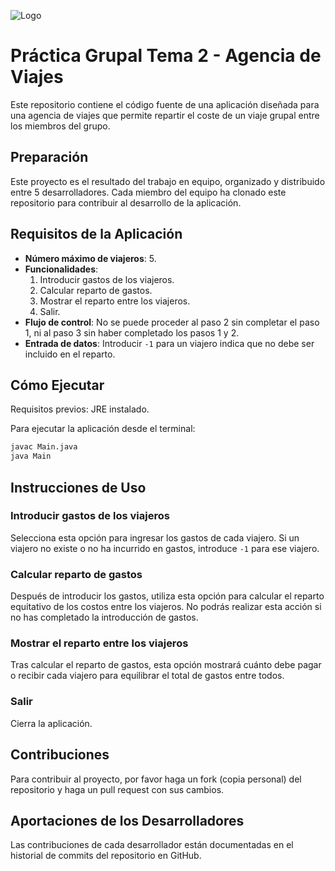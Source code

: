 ![Logo]()

# Práctica Grupal Tema 2 - Agencia de Viajes

Este repositorio contiene el código fuente de una aplicación diseñada para una agencia de viajes que permite repartir el coste de un viaje grupal entre los miembros del grupo.

## Preparación

Este proyecto es el resultado del trabajo en equipo, organizado y distribuido entre 5 desarrolladores. Cada miembro del equipo ha clonado este repositorio para contribuir al desarrollo de la aplicación.

## Requisitos de la Aplicación

- **Número máximo de viajeros**: 5.
- **Funcionalidades**:
  1. Introducir gastos de los viajeros.
  2. Calcular reparto de gastos.
  3. Mostrar el reparto entre los viajeros.
  4. Salir.
- **Flujo de control**: No se puede proceder al paso 2 sin completar el paso 1, ni al paso 3 sin haber completado los pasos 1 y 2.
- **Entrada de datos**: Introducir `-1` para un viajero indica que no debe ser incluido en el reparto.

## Cómo Ejecutar

Requisitos previos: JRE instalado.

Para ejecutar la aplicación desde el terminal:

```bash
javac Main.java
java Main
```

## Instrucciones de Uso

### Introducir gastos de los viajeros

Selecciona esta opción para ingresar los gastos de cada viajero. Si un viajero no existe o no ha incurrido en gastos, introduce `-1` para ese viajero.

### Calcular reparto de gastos

Después de introducir los gastos, utiliza esta opción para calcular el reparto equitativo de los costos entre los viajeros. No podrás realizar esta acción si no has completado la introducción de gastos.

### Mostrar el reparto entre los viajeros

Tras calcular el reparto de gastos, esta opción mostrará cuánto debe pagar o recibir cada viajero para equilibrar el total de gastos entre todos.

### Salir

Cierra la aplicación.

## Contribuciones

Para contribuir al proyecto, por favor haga un fork (copia personal) del repositorio y haga un pull request con sus cambios.

## Aportaciones de los Desarrolladores

Las contribuciones de cada desarrollador están documentadas en el historial de commits del repositorio en GitHub.